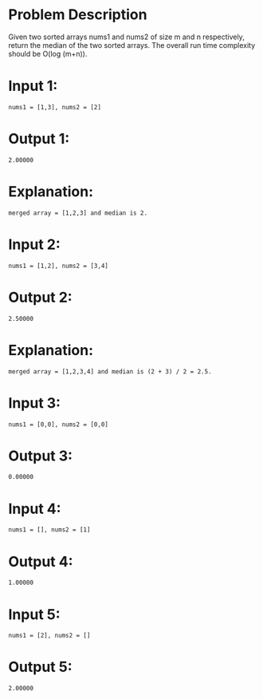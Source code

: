 # Problem Description

Given two sorted arrays nums1 and nums2 of size m and n respectively, return the median of the two sorted arrays.
The overall run time complexity should be O(log (m+n)).

# Input 1: 
    nums1 = [1,3], nums2 = [2]
# Output 1: 
    2.00000
# Explanation: 
    merged array = [1,2,3] and median is 2.

# Input 2: 
    nums1 = [1,2], nums2 = [3,4]
# Output 2: 
    2.50000
# Explanation: 
    merged array = [1,2,3,4] and median is (2 + 3) / 2 = 2.5.

# Input 3: 
    nums1 = [0,0], nums2 = [0,0]
# Output 3: 
    0.00000

# Input 4: 
    nums1 = [], nums2 = [1]
# Output 4: 
    1.00000

# Input 5: 
    nums1 = [2], nums2 = []
# Output 5: 
    2.00000
